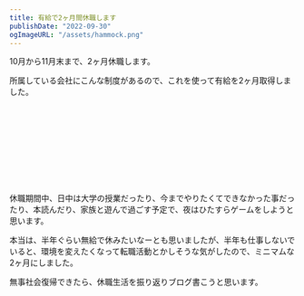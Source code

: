 ```yaml
---
title: 有給で2ヶ月間休職します
publishDate: "2022-09-30"
ogImageURL: "/assets/hammock.png"
---
```


10月から11月末まで、2ヶ月休職します。


所属している会社にこんな制度があるので、これを使って有給を2ヶ月取得しました。
<div class="iframely-embed"><div class="iframely-responsive" style="height: 140px; padding-bottom: 0;"><a href="https://notion.yumemi.co.jp/84c0a2ca079f420291f6a19c406356d2" data-iframely-url="//iframely.net/4nLZD0K?card=small"></a></div></div>

休職期間中、日中は大学の授業だったり、今までやりたくてできなかった事だったり、本読んだり、家族と遊んで過ごす予定で、夜はひたすらゲームをしようと思います。


本当は、半年ぐらい無給で休みたいなーとも思いましたが、半年も仕事しないでいると、環境を変えたくなって転職活動とかしそうな気がしたので、ミニマムな2ヶ月にしました。

無事社会復帰できたら、休職生活を振り返りブログ書こうと思います。